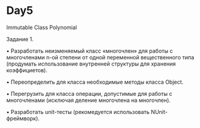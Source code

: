# Day5
Immutable Class Polynomial

Задание 1.

•	Разработать неизменяемый класс «многочлен» для работы с многочленами n-ой степени от одной переменной вещественного типа (продумать использование внутренней структуры для хранения коэффициетов).

•	Переопределить для класса необходимые методы класса Object.

•	Перегрузить для класса операции, допустимые для работы с многочленами (исключая деление многочлена на многочлен).

•	Разработать unit-тесты (рекомедуется использовать NUnit-фреймворк).

